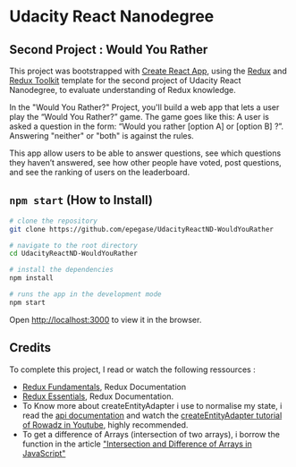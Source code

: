 # Udacity React Nanodegree

## Second Project : Would You Rather

This project was bootstrapped with [Create React App](https://github.com/facebook/create-react-app), using the [Redux](https://redux.js.org/) and [Redux Toolkit](https://redux-toolkit.js.org/) template for the second project of Udacity React Nanodegree, to evaluate understanding of Redux knowledge.

In the "Would You Rather?" Project, you'll build a web app that lets a user play the “Would You Rather?” game. The game goes like this: A user is asked a question in the form: “Would you rather [option A] or [option B] ?”. Answering "neither" or "both" is against the rules.

This app allow users to be able to answer questions, see which questions they haven’t answered, see how other people have voted, post questions, and see the ranking of users on the leaderboard.

## `npm start` (How to Install)

```bash
# clone the repository
git clone https://github.com/epegase/UdacityReactND-WouldYouRather

# navigate to the root directory
cd UdacityReactND-WouldYouRather

# install the dependencies
npm install

# runs the app in the development mode
npm start
```

Open [http://localhost:3000](http://localhost:3000) to view it in the browser.

## Credits

To complete this project, I read or watch the following ressources :

- [Redux Fundamentals](https://redux.js.org/tutorials/fundamentals/part-1-overview), Redux Documentation
- [Redux Essentials](https://redux.js.org/tutorials/essentials/part-1-overview-concepts), Redux Documentation.
- To Know more about createEntityAdapter i use to normalise my state, i read the [api documentation](https://redux-toolkit.js.org/api/createEntityAdapter) and watch the [createEntityAdapter tutorial of Rowadz in Youtube](https://www.youtube.com/watch?v=5zmaUSkyE1I&list=PLM0LBHjz37LW0zVaEjpeCmw-WgglfXWnI), highly recommended.
- To get a difference of Arrays (intersection of two arrays), i borrow the function in the article ["Intersection and Difference of Arrays in JavaScript"](https://usefulangle.com/post/189/javascript-array-intersection-difference)

